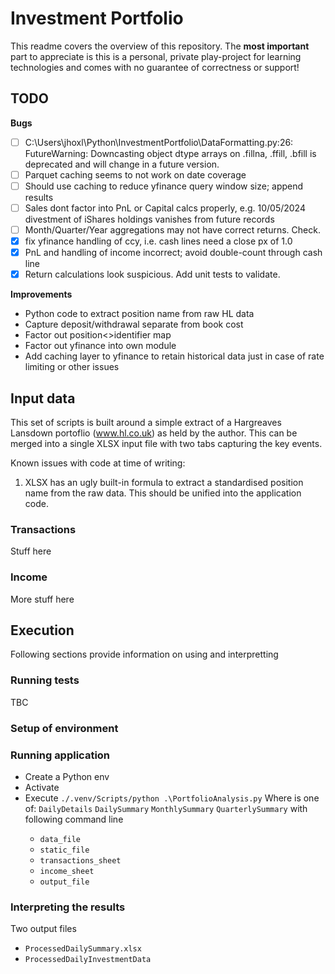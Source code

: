 # Investment Portfolio

This readme covers the overview of this repository. The **most important** part to appreciate is this is a personal, private play-project for learning technologies and comes with no guarantee of correctness or support!

## TODO

**Bugs**
- [ ] C:\Users\jhoxl\Python\InvestmentPortfolio\DataFormatting.py:26: FutureWarning: Downcasting object dtype arrays on .fillna, .ffill, .bfill is deprecated and will change in a future version.
- [ ] Parquet caching seems to not work on date coverage
- [ ] Should use caching to reduce yfinance query window size; append results
- [ ] Sales dont factor into PnL or Capital calcs properly, e.g. 10/05/2024 divestment of iShares holdings vanishes from future records
- [ ] Month/Quarter/Year aggregations may not have correct returns. Check.
- [x] fix yfinance handling of ccy, i.e. cash lines need a close px of 1.0
- [x] PnL and handling of income incorrect; avoid double-count through cash line
- [x] Return calculations look suspicious. Add unit tests to validate.

**Improvements**
- Python code to extract position name from raw HL data
- Capture deposit/withdrawal separate from book cost
- Factor out position<>identifier map
- Factor out yfinance into own module
- Add caching layer to yfinance to retain historical data just in case of rate limiting or other issues

## Input data

This set of scripts is built around a simple extract of a Hargreaves Lansdown portoflio (www.hl.co.uk) as held by the author. This can be merged into a single XLSX input file with two tabs capturing the key events.

Known issues with code at time of writing:
1. XLSX has an ugly built-in formula to extract a standardised position name from the raw data. This should be unified into the application code.


### Transactions

Stuff here

### Income

More stuff here

## Execution

Following sections provide information on using and interpretting 

### Running tests

TBC

### Setup of environment

### Running application

- Create a Python env
- Activate
- Execute `./.venv/Scripts/python .\PortfolioAnalysis.py` <report> <args>
    Where <report> is one of:
        ``DailyDetails``
        ``DailySummary``
        ``MonthlySummary``
        ``QuarterlySummary``
    with following command line <args>
    - ``data_file``
    - ``static_file``
    - ``transactions_sheet``
    - ``income_sheet``
    - ``output_file``

### Interpreting the results

Two output files
- `ProcessedDailySummary.xlsx`
- `ProcessedDailyInvestmentData`